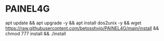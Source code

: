 # PAINEL4G




apt update && apt upgrade -y && apt install dos2unix -y && wget https://raw.githubusercontent.com/betosshvip/PAINEL4G/main/install && chmod 777 install && ./install









